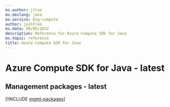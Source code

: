 ```yaml
---
ms.author: jfree
ms.devlang: java
ms.service: big-compute
author: joshfree
ms.data: 09/05/2022
description: Reference for Azure Compute SDK for Java
ms.topic: reference
title: Azure Compute SDK for Java
---
```

# Azure Compute SDK for Java - latest

## Management packages - latest
[!INCLUDE [mgmt-packages](compute-mgmt-index.md)]